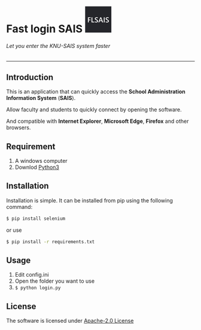 # Fast login SAIS ![logo](https://github.com/DN-Team/Fast_login_SAIS/blob/main/logo/FLSAIS_logo.png)
###### Let you enter the KNU-SAIS system faster 
----

## Introduction

This is an application that can quickly access the **School Administration Information System** (**SAIS**).

Allow faculty and students to quickly connect by opening the software.

And compatible with **Internet Explorer**, **Microsoft Edge**, **Firefox** and other browsers.

## Requirement

1. A windows computer
2. Downlod [Python3](https://www.python.org/downloads/windows/)

## Installation

Installation is simple. It can be installed from pip using the following command:
```sh
$ pip install selenium
```
or use
```sh
$ pip install -r requirements.txt
```

## Usage

1. Edit config.ini
2. Open the folder you want to use
3. ```$ python login.py```

## License

The software is licensed under [Apache-2.0 License](https://github.com/DN-Team/Fast_login_SAIS/blob/main/LICENSE)
